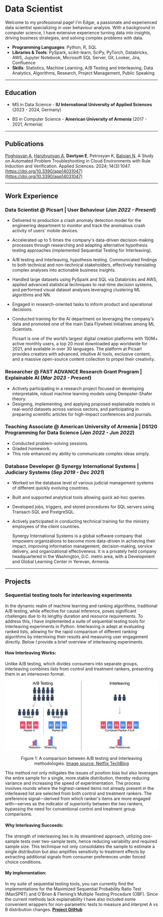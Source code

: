 # Data Scientist

Welcome to my professional page! I'm Edgar, a passionate and experienced data scientist specializing in user behaviour analysis. With a background in computer science, I have extensive experience turning data into insights, driving business strategies, and solving complex problems with data.

- **Programming Languages**: Python, R, SQL
- **Libraries & Tools**: PySpark, scikit-learn, SciPy, PyTorch, Databricks, AWS, Jupyter Notebook, Microsoft SQL Server, Git, Looker, Jira, Confluence
- **Skills**: Statistics, Machine Learning, A/B Testing and Interleaving, Data Analytics, Algorithms, Research, Project Management, Public Speaking

---

## **Education**
- MS in Data Science - **IU International University of Applied Sciences** (2023 - 2024, Germany)

- BS in Computer Science - **American University of Armenia** (2017 - 2021, Armenia)

---

## **Publications**
[Poghosyan A](https://scholar.google.cl/citations?user=A0He6ugAAAAJ&hl=en),
[Harutyunyan A](https://scholar.google.cl/citations?hl=en&user=G8fSsPYAAAAJ),
**Davtyan E**, Petrosyan K, [Baloian N](https://scholar.google.cl/citations?hl=en&user=LYlzMIIAAAAJ).
A Study on Automated Problem Troubleshooting in Cloud Environments with Rule Induction and
Verification. Applied Sciences. 2024; 14(3):1047. [https://doi.org/10.3390/app14031047](https://doi.org/10.3390/app14031047)

---

## **Work Experience**

### Data Scientist @ Picsart | User Behaviour (_Jan 2022 - Present_)
- Delivered to production a crash anomaly detection model for the engineering
department to monitor and track the anomalous crash activity of users' mobile
devices.
- Accelerated up to 5 times the company's data-driven decision-making processes through researching and adapting alternative hypothesis testing approaches (implemented Sequential Testing for Interleaving).
- A/B testing and Interleaving, hypothesis testing. Communicated findings to both technical and non-technical
stakeholders, effectively translating complex analyses into actionable business insights.
- Handled large datasets using PySpark and SQL via Databricks and AWS, applied
advanced statistical techniques to real-time decision systems, and performed visual
dataset analyses leveraging clustering ML algorithms and NN.
- Engaged in research-oriented tasks to inform product and operational decisions.
- Conducted training for the AI department on leveraging the company's data and
promoted one of the main Data Flywheel initiatives among ML Scientists.


  Picsart is one of the world’s largest digital creation platforms with 150M+ active monthly users, a top 20 most downloaded app worldwide for 2021, and available in over 30 languages. The platform at Picsart provides creators with advanced, intuitive AI tools, exclusive content, and a massive open-source content collection to propel their creativity.

### Researcher @ FAST ADVANCE Research Grant Program | Explainable AI (_Mar 2023 - Present_)
- Actively participating in a research project focused on developing interpretable,
robust machine learning models using Dempster-Shafer theory.
- Designing, implementing, and applying proposed explainable models in real-world datasets across
various sectors, and participating in preparing scientific articles for high-impact conferences and journals.

### Teaching Associate @ American University of Armenia | DS120 Programming for Data Science (_Jan 2022 - Jun 2022_)
- Conducted problem-solving sessions.
- Graded homework.
- This role enhanced my ability to communicate complex ideas simply.

### Database Developer @ Synergy International Systems | Judiciary Systems (_Sep 2019 - Dec 2021_)
- Worked on the database level of various judicial management systems of different
quickly evolving countries.
- Built and supported analytical tools allowing quick ad-hoc queries.
- Developed jobs, triggers, and stored procedures for SQL servers using Transact-SQL and PostgreSQL.
- Actively participated in conducting technical training for the ministry employees of
the client countries.

  Synergy International Systems is a global software company that empowers organizations to become more data-driven in achieving their impact, improving information management, decision-making, service delivery, and organizational effectiveness. It is a privately held company headquartered in the Washington, D.C. metro area, with a Development and Global Learning Center in Yerevan, Armenia.

---

## **Projects**

### Sequential testing tools for interleaving experiments

In the dynamic realm of machine learning and ranking algorithms, traditional A/B testing, while effective for causal inference, poses significant challenges due to its lengthy duration and resource requirements.
To address this, I have implemented a suite of sequential testing tools for interleaving experiments in Python. Interleaving is adept at evaluating ranked lists, allowing for the rapid comparison of different ranking algorithms by intermixing their results and measuring user engagement directly. Below I provide a brief overview of interleaving experiments.

#### How Interleaving Works:

Unlike A/B testing, which divides consumers into separate groups, interleaving combines lists from control and treatment rankers, presenting them in an interwoven format.  

![Caption: A comparison between A/B testing and Interleaving methodologies](assets/img/ab_vs_interleaving.png)
<figcaption align="center">Figure 1: A comparison between A/B testing and Interleaving methodologies. <a href="https://netflixtechblog.com/interleaving-in-online-experiments-at-netflix-a04ee392ec55">Image source: Netflix TechBlog</a></figcaption>  

This method not only mitigates the issues of position bias but also leverages the entire sample for a single, more stable distribution, thereby reducing variance and increasing the speed of experimentation.
The process involves rounds where the highest-ranked items not already present in the interleaved list are selected from both control and treatment rankers. The preference signal—derived from which ranker's items are more engaged with—serves as the indicator of superiority between the two rankers, bypassing the need for conventional control and treatment group comparisons.

#### Why Interleaving Succeeds:

The strength of interleaving lies in its streamlined approach, utilizing one-sample tests over two-sample tests, hence reducing variability and required sample size. This technique not only consolidates the sample to estimate a single distribution but also amplifies sensitivity to treatment effects by extracting additional signals from consumer preferences under forced choice conditions.

#### My implementation:
In my suite of sequential testing tools, you can currently find the implementations for the Maximized Sequential Probability Ratio Test (MaxSPRT) and O’Brien & Fleming’s Multiple Testing Procedure (OBF). Since the current methods lack explainability I have also included some convenient wrappers for non-parametric tests to measure and interpret A vs B distribution changes.
**[Project GitHub](https://github.com/EDavtyan/STIE)**

